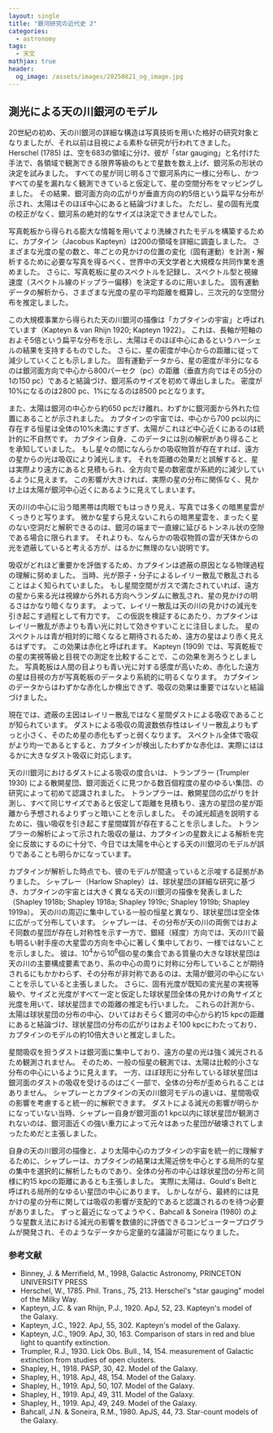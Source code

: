 ```yaml
---
layout: single
title: "銀河研究の近代史 2"
categories:
  - astronomy
tags: 
  - 天文
mathjax: true
header:
  og_image: /assets/images/20250821_og_image.jpg
---
```

## 測光による天の川銀河のモデル

20世紀の初め、天の川銀河の詳細な構造は写真技術を用いた格好の研究対象となりましたが、それ以前は目視による素朴な研究が行われてきました。
Herschel (1785) は、空を683の領域に分け、彼が「star gauging」と名付けた手法で、各領域で観測できる限界等級のもとで星数を数え上げ、銀河系の形状の決定を試みました。
すべての星が同じ明るさで銀河系内に一様に分布し、かつすべての星を漏れなく観測できていると仮定して、星の空間分布をマッピングしました。
その結果、銀河面方向の広がりが垂直方向の約5倍という扁平な分布が示され、太陽はそのほぼ中心にあると結論づけました。
ただし、星の固有光度の校正がなく、銀河系の絶対的なサイズは決定できませんでした。

写真乾板から得られる膨大な情報を用いてより洗練されたモデルを構築するために、カプタイン（Jacobus Kapteyn）は200の領域を詳細に調査しました。
さまざまな光度の星の数と、年ごとの見かけの位置の変化（固有運動）を計測・解析するために必要な写真を得るべく、世界中の天文学者と大規模な共同作業を進めました。
さらに、写真乾板に星のスペクトルを記録し、スペクトル型と視線速度（スペクトル線のドップラー偏移）を決定するのに用いました。
固有運動データの解析から、さまざまな光度の星の平均距離を概算し、三次元的な空間分布を推定しました。

この大規模事業から得られた天の川銀河の描像は「カプタインの宇宙」と呼ばれています（Kapteyn & van Rhijn 1920; Kapteyn 1922）。
これは、長軸が短軸のおよそ5倍という扁平な分布を示し、太陽はそのほぼ中心にあるというハーシェルの結果を支持するものでした。
さらに、星の密度が中心からの距離に従って減少していくことも示しました。
固有運動データから、星の密度が半分になるのは銀河面方向で中心から800パーセク（pc）の距離（垂直方向ではその5分の1の150 pc）であると結論づけ、銀河系のサイズを初めて導出しました。
密度が10%になるのは2800 pc、1%になるのは8500 pcとなります。

また、太陽は銀河の中心から約650 pcだけ離れ、わずかに銀河面から外れた位置にあることが示されました。
カプタインの宇宙では、中心から700 pc以内に存在する恒星は全体の10%未満にすぎず、太陽がこれほど中心近くにあるのは統計的に不自然です。
カプタイン自身、このデータには別の解釈があり得ることを承知していました。
もし星々の間になんらかの吸収物質が存在すれば、遠方の星からの光は吸収により減光します。
それを距離の効果だと誤解すると、星は実際より遠方にあると見積もられ、全方向で星の数密度が系統的に減少しているように見えます。
この影響が大きければ、実際の星の分布に関係なく、見かけ上は太陽が銀河中心近くにあるように見えてしまいます。

天の川の中心に沿う暗黒帯は肉眼でもはっきり見え、写真では多くの暗黒星雲がくっきりと写ります。
微かな星すら見えないこれらの暗黒星雲を、まったく星のない空洞だと解釈できるのは、銀河の端まで一直線に延びるトンネル状の空隙である場合に限られます。
それよりも、なんらかの吸収物質の雲が天体からの光を遮蔽していると考える方が、はるかに無理のない説明です。

吸収がどれほど重要かを評価するため、カプタインは遮蔽の原因となる物理過程の理解に努めました。
当時、光が原子・分子によるレイリー散乱で散乱されることはよく知られていました。
もし星間空間がガスで満たされていれば、遠方の星から来る光は視線から外れる方向へランダムに散乱され、星の見かけの明るさはかなり暗くなります。
よって、レイリー散乱は天の川の見かけの減光を引き起こす過程として有力です。
この仮説を検証するにあたり、カプタインはレイリー散乱が赤よりも青い光に対して効きやすいことに注目しました。
星のスペクトルは青が相対的に暗くなると期待されるため、遠方の星はより赤く見えるはずです。
この効果は赤化と呼ばれます。
Kapteyn (1909) では、写真乾板での星の実視等級と目視での測定を比較することで、この効果を測ろうとしました。
写真乾板は人間の目よりも青い光に対する感度が高いため、赤化した遠方の星は目視の方が写真乾板のデータより系統的に明るくなります。
カプタインのデータからはわずかな赤化しか検出できず、吸収の効果は重要ではないと結論づけました。

現在では、遮蔽の主因はレイリー散乱ではなく星間ダストによる吸収であることが知られています。
ダストによる吸収の周波数依存性はレイリー散乱よりもずっと小さく、そのため星の赤化もずっと弱くなります。
スペクトル全体で吸収がより均一であるとすると、カプタインが検出したわずかな赤化は、実際にははるかに大きなダスト吸収に対応します。

天の川銀河におけるダストによる吸収の度合いは、トランプラー (Trumpler 1930) による散開星団、銀河面近くに見つかる数百個程度の星のゆるい集団、の研究によって初めて認識されました。
トランプラーは、散開星団の広がりを計測し、すべて同じサイズであると仮定して距離を見積もり、遠方の星団の星が距離から予想されるよりずっと暗いことを示しました。
その減光超過を説明するために、強い吸収を引き起こす星間媒質が存在することを示しました。
トランプラーの解析によって示された吸収の量は、カプタインの星数えによる解析を完全に反故にするのに十分で、今日では太陽を中心とする天の川銀河のモデルが誤りであることも明らかになっています。

カプタインが解析した時点でも、彼のモデルが間違っていると示唆する証拠がありました。
シャプレー（Harlow Shapley）は、球状星団の詳細な研究に基づき、カプタインの宇宙とは大きく異なる天の川銀河の描像を発表しました（Shapley 1918b; Shapley 1918a; Shapley 1919c; Shapley 1919b; Shapley 1919a）。
天の川の周辺に集中している一般の恒星と異なり、球状星団は空全体に広がって分布しています。
シャプレーは、その分布が天の川の両側ではおよそ同数の星団が存在し対称性を示す一方で、銀経（経度）方向では、天の川で最も明るい射手座の大星雲の方向を中心に著しく集中しており、一様ではないことを示しました。
彼は、$10^4$から$10^6$個の星の集合である質量の大きな球状星団は天の川の主要構成要素であり、系の中心の周りに対称に分布していることが期待されるにもかかわらず、その分布が非対称であるのは、太陽が銀河の中心にないことを示していると主張しました。
さらに、固有光度が既知の変光星の実視等級や、サイズと光度がすべて一定と仮定した球状星団全体の見かけの角サイズと光度を用いて、球状星団までの距離の推定も行いました。
これらの計測から、太陽は球状星団の分布の中心、ひいてはおそらく銀河の中心から約15 kpcの距離にあると結論づけ、球状星団の分布の広がりはおよそ100 kpcにわたっており、カプタインのモデルの約10倍大きいと推定しました。

星間吸収を担うダストは銀河面に集中しており、遠方の星の光は強く減光されるため観測されません。
そのため、一般の恒星の観測では、太陽は比較的小さな分布の中心にいるように見えます。
一方、ほぼ球形に分布している球状星団は銀河面のダストの吸収を受けるのはごく一部で、全体の分布が歪められることはありません。
シャプレーとカプタインの天の川銀河モデルの違いは、星間吸収の影響を考慮すると統一的に解釈できます。
ダストによる減光の影響が明らかになっていない当時、シャプレー自身が銀河面の1 kpc以内に球状星団が観測されないのは、銀河面近くの強い重力によって元々はあった星団が破壊されてしまったためだと主張しました。

自身の天の川銀河の描像と、より太陽中心のカプタインの宇宙を統一的に理解するために、シャプレーは、カプタインの結果は太陽近傍を中心とする局所的な星の集中を選択的に解析したものであり、全体の分布の中心は球状星団の分布と同様に約15 kpcの距離にあるとも主張しました。
実際に太陽は、Gould's Beltと呼ばれる局所的なゆるい星団の中心にあります。
しかしながら、最終的には見かけの星の分布に関しては吸収の影響が支配的であると認識されるのを待つ必要がありました。
ずっと最近になってようやく、Bahcall & Soneira (1980) のような星数え法における減光の影響を数値的に評価できるコンピュータープログラムが開発され、そのようなデータから定量的な議論が可能になりました。

### 参考文献
- Binney, J. & Merrifield, M., 1998, Galactic Astronomy, PRINCETON UNIVERSITY PRESS
- Herschel, W., 1785. Phil. Trans., 75, 213. Herschel's "star gauging" model of the Milky Way.
- Kapteyn, J.C. & van Rhijn, P.J., 1920. ApJ, 52, 23. Kapteyn's model of the Galaxy.
- Kapteyn, J.C., 1922. ApJ, 55, 302. Kapteyn's model of the Galaxy.
- Kapteyn, J.C., 1909. ApJ, 30, 163. Comparison of stars in red and blue light to quantify extinction.
- Trumpler, R.J., 1930. Lick Obs. Bull., 14, 154. measurement of Galactic extinction from studies of open clusters.
- Shapley, H., 1918. PASP, 30, 42. Model of the Galaxy.
- Shapley, H., 1918. ApJ, 48, 154. Model of the Galaxy.
- Shapley, H., 1919. ApJ, 50, 107. Model of the Galaxy.
- Shapley, H., 1919. ApJ, 49, 311. Model of the Galaxy.
- Shapley, H., 1919. ApJ, 49, 249. Model of the Galaxy.
- Bahcall, J.N. & Soneira, R.M., 1980. ApJS, 44, 73. Star-count models of the Galaxy.
